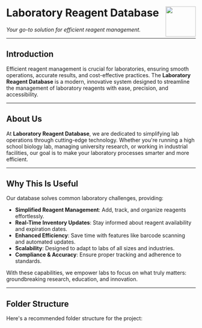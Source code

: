 # Laboratory Reagent Database <img src="https://th.bing.com/th/id/R.167347dbf9f99b2d5a429907793ab456?rik=sUr%2bPKxkMV%2bxmQ&riu=http%3a%2f%2fpluspng.com%2fimg-png%2fdatabase-png-1024.png&ehk=9RlCqOZCsei0eG7uKZyisRNAuIlmxnu4xKPTqTo6xXk%3d&risl=&pid=ImgRaw&r=0" width="80" align="right"/>


*Your go-to solution for efficient reagent management.*

---

## Introduction
Efficient reagent management is crucial for laboratories, ensuring smooth operations, accurate results, and cost-effective practices. The **Laboratory Reagent Database** is a modern, innovative system designed to streamline the management of laboratory reagents with ease, precision, and accessibility.

---

## About Us
At **Laboratory Reagent Database**, we are dedicated to simplifying lab operations through cutting-edge technology. Whether you're running a high school biology lab, managing university research, or working in industrial facilities, our goal is to make your laboratory processes smarter and more efficient.

---

## Why This Is Useful
Our database solves common laboratory challenges, providing:
- **Simplified Reagent Management**: Add, track, and organize reagents effortlessly.
- **Real-Time Inventory Updates**: Stay informed about reagent availability and expiration dates.
- **Enhanced Efficiency**: Save time with features like barcode scanning and automated updates.
- **Scalability**: Designed to adapt to labs of all sizes and industries.
- **Compliance & Accuracy**: Ensure proper tracking and adherence to standards.

With these capabilities, we empower labs to focus on what truly matters: groundbreaking research, education, and innovation.

---

## Folder Structure
Here's a recommended folder structure for the project:

